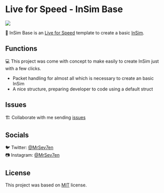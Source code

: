 # Live for Speed - InSim Base

<div>
  <p>
    <a href="https://github.com/MrSev7en/insim-base">
      <img src="https://badgen.net/badge/build/passing/green">
    </a>
  </p>
</div>

🚗 InSim Base is an [Live for Speed](https://en.wikipedia.org/wiki/Live_for_Speed) template to create a basic [InSim](https://en.lfsmanual.net/wiki/InSim).

## Functions
💻 This project was come with concept to make easily to create InSim just with a few clicks.

- Packet handling for almost all which is necessary to create an basic InSim
- A nice structure, preparing developer to code using a default struct

## Issues
🏗️ Collaborate with me sending [issues](https://github.com/MrSev7en/insim-base/issues)

## Socials
🐦 Twitter: [@MrSev7en](https://twitter.com/MrSev7en/)
<br>
📷 Instagram: [@MrSev7en](https://instagram.com/MrSev7en/)

## License
This project was based on [MIT](https://github.com/MrSev7en/insim-base/blob/master/LICENSE) license.
